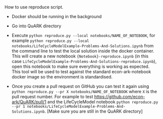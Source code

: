 How to use reproduce script.

- Docker should be running in the background

- Go into QuARK directory

- Execute `python reproduce.py --local notebooks/NAME_OF_NOTEBOOK`, for example `python reproduce.py --local notebooks/LifeCycleModelExample-Problems-And-Solutions.ipynb`  from the command line to test the local solution inside the docker container.
This will create a new notebook `{Notebook}-reproduce.ipynb` (in this case `LifeCycleModelExample-Problems-And-Solutions-reproduce.ipynb`), open this notebook to make sure everything is working as expected. This tool will be used to test against the standard econ-ark-notebook docker image so the environment is standardised.

- Once you create a pull request on GitHub you can test it again using `python reproduce.py --pr X notebooks/NAME_OF_NOTEBOOK` where `X` is the pull request number. For example to test https://github.com/econ-ark/QuARK/pull/1 and the LifeCycleModel notebook `python reproduce.py --pr 1 notebooks/LifeCycleModelExample-Problems-And-Solutions.ipynb`. [Make sure you are still in the QuARK directory]

